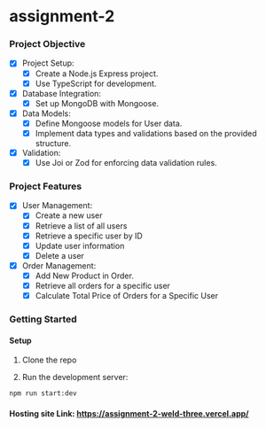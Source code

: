 # assignment-2

### Project Objective

- [x] Project Setup:
  - [x] Create a Node.js Express project.
  - [x] Use TypeScript for development.
- [x] Database Integration:
  - [x] Set up MongoDB with Mongoose.
- [x] Data Models:
  - [x] Define Mongoose models for User data.
  - [x] Implement data types and validations based on the provided structure.
- [x] Validation:
  - [x] Use Joi or Zod for enforcing data validation rules.

### Project Features
- [x] User Management:
  - [x] Create a new user
  - [x] Retrieve a list of all users
  - [x] Retrieve a specific user by ID
  - [x] Update user information
  - [x] Delete a user
- [x] Order Management:
  - [x] Add New Product in Order.
  - [x] Retrieve all orders for a specific user
  - [x] Calculate Total Price of Orders for a Specific User

### Getting Started

#### Setup

1. Clone the repo

2. Run the development server:

```bash
npm run start:dev
```


#### Hosting site Link: https://assignment-2-weld-three.vercel.app/